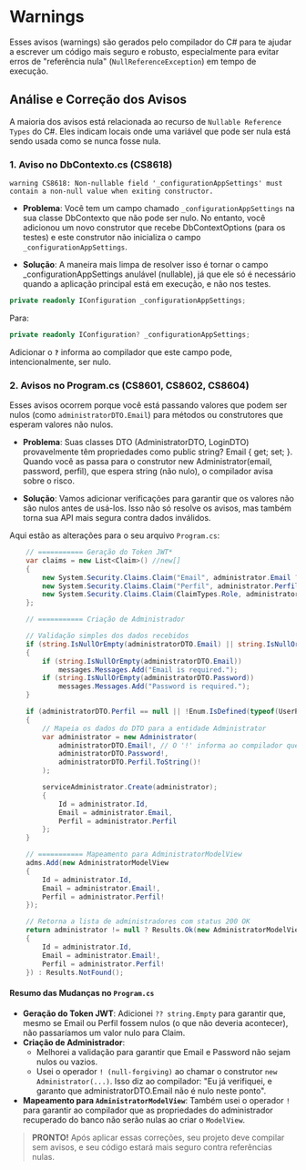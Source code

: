 # Warnings

Esses avisos (warnings) são gerados pelo compilador do C# para te ajudar a escrever um código mais seguro e robusto, especialmente para evitar erros de "referência nula" (`NullReferenceException`) em tempo de execução.

## Análise e Correção dos Avisos

A maioria dos avisos está relacionada ao recurso de `Nullable Reference Types` do C#.
Eles indicam locais onde uma variável que pode ser nula está sendo usada como se nunca fosse nula.

### 1. Aviso no DbContexto.cs (CS8618)

```plaintext
warning CS8618: Non-nullable field '_configurationAppSettings' must contain a non-null value when exiting constructor.
```

- **Problema**: Você tem um campo chamado `_configurationAppSettings` na sua classe DbContexto que não pode ser nulo. No entanto, você adicionou um novo construtor que recebe DbContextOptions (para os testes) e este construtor não inicializa o campo `_configurationAppSettings`.

- **Solução**: A maneira mais limpa de resolver isso é tornar o campo _configurationAppSettings anulável (nullable), já que ele só é necessário quando a aplicação principal está em execução, e não nos testes.

```csharp
private readonly IConfiguration _configurationAppSettings;
```

Para:

```csharp
private readonly IConfiguration? _configurationAppSettings;
```

Adicionar o **`?`** informa ao compilador que este campo pode, intencionalmente, ser nulo.

### 2. Avisos no Program.cs (CS8601, CS8602, CS8604)

Esses avisos ocorrem porque você está passando valores que podem ser nulos (como `administratorDTO.Email`) para métodos ou construtores que esperam valores não nulos.

- **Problema**: Suas classes DTO (AdministratorDTO, LoginDTO) provavelmente têm propriedades como public string? Email { get; set; }. Quando você as passa para o construtor new Administrator(email, password, perfil), que espera string (não nulo), o compilador avisa sobre o risco.

- **Solução**: Vamos adicionar verificações para garantir que os valores não são nulos antes de usá-los. Isso não só resolve os avisos, mas também torna sua API mais segura contra dados inválidos.

Aqui estão as alterações para o seu arquivo `Program.cs`:

```csharp
    // =========== Geração do Token JWT*
    var claims = new List<Claim>() //new[]
    {
        new System.Security.Claims.Claim("Email", administrator.Email ?? string.Empty),
        new System.Security.Claims.Claim("Perfil", administrator.Perfil ?? string.Empty),
        new System.Security.Claims.Claim(ClaimTypes.Role, administrator.Perfil ?? string.Empty),
    };

    // =========== Criação de Administrador

    // Validação simples dos dados recebidos
    if (string.IsNullOrEmpty(administratorDTO.Email) || string.IsNullOrEmpty(administratorDTO.Password))
    {
        if (string.IsNullOrEmpty(administratorDTO.Email))
            messages.Messages.Add("Email is required.");
        if (string.IsNullOrEmpty(administratorDTO.Password))
            messages.Messages.Add("Password is required.");
    }

    if (administratorDTO.Perfil == null || !Enum.IsDefined(typeof(UserPerfil), administratorDTO.Perfil))
    {
        // Mapeia os dados do DTO para a entidade Administrator
        var administrator = new Administrator(
            administratorDTO.Email!, // O '!' informa ao compilador que confiamos que não é nulo aqui
            administratorDTO.Password!,
            administratorDTO.Perfil.ToString()!
        );

        serviceAdministrator.Create(administrator);
        {
            Id = administrator.Id,
            Email = administrator.Email,
            Perfil = administrator.Perfil
        };
    }

    // =========== Mapeamento para AdministratorModelView
    adms.Add(new AdministratorModelView
    {
        Id = administrator.Id,
        Email = administrator.Email!,
        Perfil = administrator.Perfil!
    });

    // Retorna a lista de administradores com status 200 OK
    return administrator != null ? Results.Ok(new AdministratorModelView
    {
        Id = administrator.Id,
        Email = administrator.Email!,
        Perfil = administrator.Perfil!
    }) : Results.NotFound();
```

#### Resumo das Mudanças no `Program.cs`

- **Geração do Token JWT**: Adicionei `?? string.Empty` para garantir que, mesmo se Email ou Perfil fossem nulos (o que não deveria acontecer), não passaríamos um valor nulo para Claim.
- **Criação de Administrador**:
  - Melhorei a validação para garantir que Email e Password não sejam nulos ou vazios.
  - Usei o operador `! (null-forgiving)` ao chamar o construtor `new Administrator(...)`. Isso diz ao compilador: "Eu já verifiquei, e garanto que administratorDTO.Email não é nulo neste ponto".
- **Mapeamento para `AdministratorModelView`**: Também usei o operador `!` para garantir ao compilador que as propriedades do administrador recuperado do banco não serão nulas ao criar o `ModelView`.

> **PRONTO!** Após aplicar essas correções, seu projeto deve compilar sem avisos, e seu código estará mais seguro contra referências nulas.
